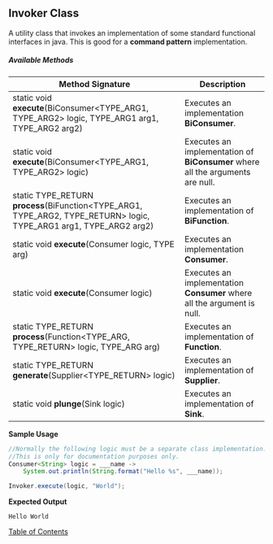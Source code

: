 ## Invoker Class

A utility class that invokes an implementation of some standard functional interfaces in java. This is good for a **command pattern** implementation.

##### Available Methods

| Method Signature                                             | Description                                                  |
| ------------------------------------------------------------ | ------------------------------------------------------------ |
| static void **execute**(BiConsumer<TYPE_ARG1, TYPE_ARG2> logic, TYPE_ARG1 arg1, TYPE_ARG2 arg2) | Executes an implementation **BiConsumer**.                   |
| static void **execute**(BiConsumer<TYPE_ARG1, TYPE_ARG2> logic) | Executes an implementation of **BiConsumer** where all the arguments are null. |
| static TYPE_RETURN **process**(BiFunction<TYPE_ARG1, TYPE_ARG2, TYPE_RETURN> logic, TYPE_ARG1 arg1, TYPE_ARG2 arg2) | Executes an implementation of **BiFunction**.                |
| static void **execute**(Consumer<TYPE> logic, TYPE arg)      | Executes an implementation **Consumer**.                     |
| static void **execute**(Consumer<TYPE> logic)                | Executes an implementation **Consumer** where all the argument is null. |
| static TYPE_RETURN **process**(Function<TYPE_ARG, TYPE_RETURN> logic, TYPE_ARG arg) | Executes an implementation of **Function**.                  |
| static TYPE_RETURN **generate**(Supplier<TYPE_RETURN> logic) | Executes an implementation of **Supplier**.                  |
| static void **plunge**(Sink logic)                           | Executes an implementation of **Sink**.                      |

**Sample Usage**

```java
//Normally the following logic must be a separate class implementation.
//This is only for documentation purposes only.
Consumer<String> logic = ___name -> 
    System.out.println(String.format("Hello %s", ___name));

Invoker.execute(logic, "World");
```

**Expected Output**

```
Hello World
```

[Table of Contents](USER_GUIDE_TOC.md)

